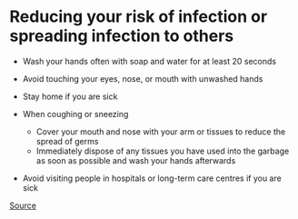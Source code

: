 # Reducing your risk of infection or spreading infection to others

- Wash your hands often with soap and water for at least 20 seconds
- Avoid touching your eyes, nose, or mouth with unwashed hands
- Stay home if you are sick
- When coughing or sneezing

  - Cover your mouth and nose with your arm or tissues to reduce the spread of germs
  - Immediately dispose of any tissues you have used into the garbage as soon as possible and wash your hands afterwards

- Avoid visiting people in hospitals or long-term care centres if you are sick

[Source](https://www.canada.ca/en/public-health/services/diseases/2019-novel-coronavirus-infection/prevention-risks.html)
